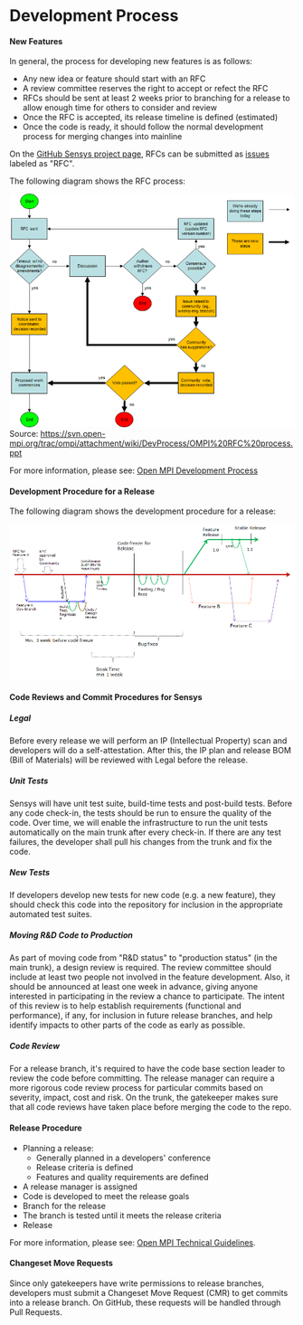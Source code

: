 # Development Process

#### New Features

In general, the process for developing new features is as follows:

* Any new idea or feature should start with an RFC
* A review committee reserves the right to accept or refect the RFC
* RFCs should be sent at least 2 weeks prior to branching for a release to allow enough time for others to consider and review
* Once the RFC is accepted, its release timeline is defined (estimated)
* Once the code is ready, it should follow the normal development process for merging changes into mainline

On the [GitHub Sensys project page](https://github.com/intel-ctrlsys/sensys), RFCs can be submitted as [issues](https://github.com/intel-ctrlsys/sensys/issues) labeled as "RFC".

The following diagram shows the RFC process:

![RFC Process](Appendix/A.2-Sensys-Governance-Model/RFC-Process.png)
Source: https://svn.open-mpi.org/trac/ompi/attachment/wiki/DevProcess/OMPI%20RFC%20process.ppt

For more information, please see: [Open MPI Development Process](https://svn.open-mpi.org/trac/ompi/wiki/DevProcess)

#### Development Procedure for a Release

The following diagram shows the development procedure for a release:

![Development Procedure for a Release](Appendix/A.2-Sensys-Governance-Model/Development-Procedure-for-Release.png)

#### Code Reviews and Commit Procedures for Sensys

##### Legal

Before every release we will perform an IP (Intellectual Property) scan and developers will do a self-attestation.  After this, the IP plan and release BOM (Bill of Materials) will be reviewed with Legal before the release.

##### Unit Tests

Sensys will have unit test suite, build-time tests and post-build tests.  Before any code check-in, the tests should be run to ensure the quality of the code.  Over time, we will enable the infrastructure to run the unit tests automatically on the main trunk after every check-in.  If there are any test failures, the developer shall pull his changes from the trunk and fix the code.

##### New Tests

If developers develop new tests for new code (e.g. a new feature), they should check this code into the repository for inclusion in the appropriate automated test suites.

##### Moving R&D Code to Production

As part of moving code from "R&D status" to "production status" (in the main trunk), a design review is required.  The review committee should include at least two people not involved in the feature development.  Also, it should be announced at least one week in advance, giving anyone interested in participating in the review a chance to participate.  The intent of this review is to help establish requirements (functional and performance), if any, for inclusion in future release branches, and help identify impacts to other parts of the code as early as possible.

##### Code Review

For a release branch, it's required to have the code base section leader to review the code before committing.  The release manager can require a more rigorous code review process for particular commits based on severity, impact, cost and risk.  On the trunk, the gatekeeper makes sure that all code reviews have taken place before merging the code to the repo.

#### Release Procedure

* Planning a release:
    * Generally planned in a developers' conference
    * Release criteria is defined
    * Features and quality requirements are defined
* A release manager is assigned
* Code is developed to meet the release goals
* Branch for the release
* The branch is tested until it meets the release criteria
* Release

For more information, please see: [Open MPI Technical Guidelines](https://svn.open-mpi.org/trac/ompi/wiki/TechnicalGuidelines).

#### Changeset Move Requests

Since only gatekeepers have write permissions to release branches, developers must submit a Changeset Move Request (CMR) to get commits into a release branch.  On GitHub, these requests will be handled through Pull Requests.
